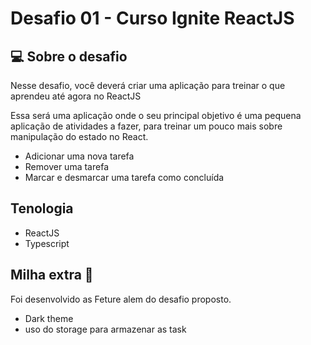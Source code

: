 # Desafio 01 - Curso Ignite ReactJS 

## 💻 Sobre o desafio

Nesse desafio, você deverá criar uma aplicação para treinar o que aprendeu até agora no ReactJS

Essa será uma aplicação onde o seu principal objetivo é uma pequena aplicação de atividades a fazer, para treinar um pouco mais sobre manipulação do estado no React.

- Adicionar uma nova tarefa
- Remover uma tarefa
- Marcar e desmarcar uma tarefa como concluída

## Tenologia
- ReactJS
- Typescript

## Milha extra 🚀

Foi desenvolvido as Feture alem do desafio proposto.
- Dark theme
- uso do storage para armazenar as task